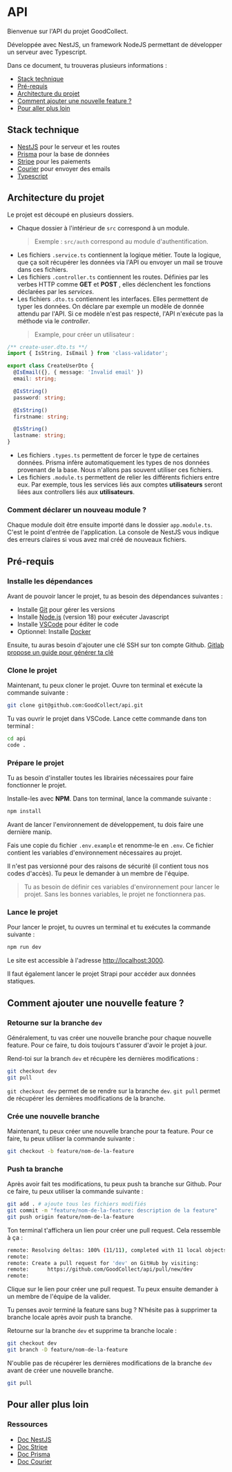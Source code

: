 # API

Bienvenue sur l'API du projet GoodCollect.

Développée avec NestJS, un framework NodeJS permettant de développer un serveur avec Typescript.

Dans ce document, tu trouveras plusieurs informations :

- [Stack technique](#stack-technique)
- [Pré-requis](#pré-requis)
- [Architecture du projet](#architecture-du-projet)
- [Comment ajouter une nouvelle feature ?](#comment-ajouter-une-nouvelle-feature-)
- [Pour aller plus loin](#pour-aller-plus-loin)

## Stack technique

- [NestJS](https://nestjs.com/) pour le serveur et les routes
- [Prisma](https://www.prisma.io/) pour la base de données
- [Stripe](https://stripe.com/docs?locale=fr-FR) pour les paiements
- [Courier](https://www.courier.com/) pour envoyer des emails
- [Typescript](https://www.typescriptlang.org/)

## Architecture du projet

Le projet est découpé en plusieurs dossiers.

- Chaque dossier à l'intérieur de `src` correspond à un module.
  > Exemple : `src/auth` correspond au module d'authentification.
- Les fichiers `.service.ts` contiennent la logique métier. Toute la logique, que ça soit récupérer les données via l'API ou envoyer un mail se trouve dans ces fichiers.
- Les fichiers `.controller.ts` contiennent les routes. Définies par les verbes HTTP comme **GET** et **POST** , elles déclenchent les fonctions déclarées par les _services_.
- Les fichiers `.dto.ts` contiennent les interfaces. Elles permettent de typer les données. On déclare par exemple un modèle de donnée attendu par l'API. Si ce modèle n'est pas respecté, l'API n'exécute pas la méthode via le _controller_.
  > Example, pour créer un utilisateur :

```ts
/** create-user.dto.ts **/
import { IsString, IsEmail } from 'class-validator';

export class CreateUserDto {
  @IsEmail({}, { message: 'Invalid email' })
  email: string;

  @IsString()
  password: string;

  @IsString()
  firstname: string;

  @IsString()
  lastname: string;
}
```

- Les fichiers `.types.ts` permettent de forcer le type de certaines données. Prisma infère automatiquement les types de nos données provenant de la base. Nous n'allons pas souvent utiliser ces fichiers.
- Les fichiers `.module.ts` permettent de relier les différents fichiers entre eux. Par exemple, tous les services liés aux comptes **utilisateurs** seront liées aux controllers liés aux **utilisateurs**.

### Comment déclarer un nouveau module ?

Chaque module doit être ensuite importé dans le dossier `app.module.ts`. C'est le point d'entrée de l'application. La console de NestJS vous indique des erreurs claires si vous avez mal créé de nouveaux fichiers.

## Pré-requis

### Installe les dépendances

Avant de pouvoir lancer le projet, tu as besoin des dépendances suivantes :

- Installe [Git](https://git-scm.com) pour gérer les versions
- Installe [Node.js](https://nodejs.org) (version 18) pour exécuter Javascript
- Installe [VSCode](https://code.visualstudio.com) pour éditer le code
- Optionnel: Installe [Docker](https://www.docker.com)

Ensuite, tu auras besoin d'ajouter une clé SSH sur ton compte Github. [Gitlab propose un guide pour générer ta clé](https://docs.gitlab.com/ee/user/ssh.html#generate-an-ssh-key-pair)

### Clone le projet

Maintenant, tu peux cloner le projet. Ouvre ton terminal et exécute la commande suivante :

```sh
git clone git@github.com:GoodCollect/api.git
```

Tu vas ouvrir le projet dans VSCode. Lance cette commande dans ton terminal :

```sh
cd api
code .
```

### Prépare le projet

Tu as besoin d'installer toutes les librairies nécessaires pour faire fonctionner le projet.

Installe-les avec **NPM**. Dans ton terminal, lance la commande suivante :

```sh
npm install
```

Avant de lancer l'environnement de développement, tu dois faire une dernière manip.

Fais une copie du fichier `.env.example` et renomme-le en `.env`. Ce fichier contient les variables d'environnement nécessaires au projet.

Il n'est pas versionné pour des raisons de sécurité (il contient tous nos codes d'accès). Tu peux le demander à un membre de l'équipe.

> Tu as besoin de définir ces variables d'environnement pour lancer le projet. Sans les bonnes variables, le projet ne fonctionnera pas.

### Lance le projet

Pour lancer le projet, tu ouvres un terminal et tu exécutes la commande suivante :

```sh
npm run dev
```

Le site est accessible à l'adresse [http://localhost:3000](http://localhost:3000).

Il faut également lancer le projet Strapi pour accéder aux données statiques.

## Comment ajouter une nouvelle feature ?

### Retourne sur la branche `dev`

Généralement, tu vas créer une nouvelle branche pour chaque nouvelle feature. Pour ce faire, tu dois toujours t'assurer d'avoir le projet à jour.

Rend-toi sur la branch `dev` et récupère les dernières modifications :

```sh
git checkout dev
git pull
```

`git checkout dev` permet de se rendre sur la branche `dev`.
`git pull` permet de récupérer les dernières modifications de la branche.

### Crée une nouvelle branche

Maintenant, tu peux créer une nouvelle branche pour ta feature. Pour ce faire, tu peux utiliser la commande suivante :

```sh
git checkout -b feature/nom-de-la-feature
```

### Push ta branche

Après avoir fait tes modifications, tu peux push ta branche sur Github. Pour ce faire, tu peux utiliser la commande suivante :

```sh
git add . # ajoute tous les fichiers modifiés
git commit -m "feature/nom-de-la-feature: description de la feature"
git push origin feature/nom-de-la-feature
```

Ton terminal t'affichera un lien pour créer une pull request. Cela ressemble à ça :

```sh
remote: Resolving deltas: 100% (11/11), completed with 11 local objects.
remote:
remote: Create a pull request for 'dev' on GitHub by visiting:
remote:      https://github.com/GoodCollect/api/pull/new/dev
remote:
```

Clique sur le lien pour créer une pull request. Tu peux ensuite demander à un membre de l'équipe de la valider.

Tu penses avoir terminé la feature sans bug ? N'hésite pas à supprimer ta branche locale après avoir push ta branche.

Retourne sur la branche `dev` et supprime ta branche locale :

```sh
git checkout dev
git branch -D feature/nom-de-la-feature
```

N'oublie pas de récupérer les dernières modifications de la branche `dev` avant de créer une nouvelle branche.

```sh
git pull
```

## Pour aller plus loin

### Ressources

- [Doc NestJS](https://nestjs.com/)
- [Doc Stripe](https://stripe.com/docs/api)
- [Doc Prisma](https://www.prisma.io/docs/)
- [Doc Courier](https://www.courier.com/docs/)
